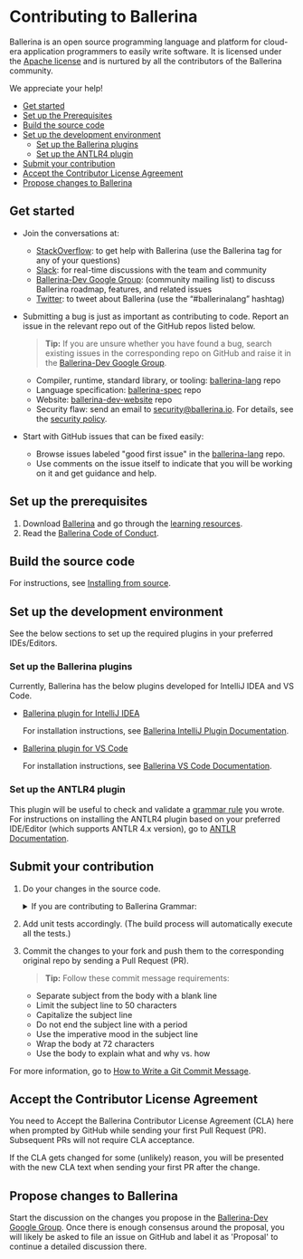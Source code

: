 # Contributing to Ballerina

Ballerina is an open source programming language and platform for cloud-era application programmers to easily write software. It is licensed under the [Apache license](https://www.apache.org/licenses/LICENSE-2.0) and is nurtured by all the contributors of the Ballerina community.

We appreciate your help!

- [Get started](#get-started)
- [Set up the Prerequisites](#set-up-the-prerequisites)
- [Build the source code](#build-the-source-code)
- [Set up the development environment](#set-up-the-development-environment)
    - [Set up the Ballerina plugins](#set-up-the-ballerina-plugins)
    - [Set up the ANTLR4 plugin](#set-up-the-antlr4-plugin)
- [Submit your contribution](#submit-your-contribution)
- [Accept the Contributor License Agreement](#accept-the-contributor-license-agreement)
- [Propose changes to Ballerina](#propose-changes-to-ballerina)

## Get started

- Join the conversations at:

    - [StackOverflow](https://stackoverflow.com/questions/tagged/ballerina): to get help with Ballerina (use the Ballerina tag for any of your questions)
    - [Slack](https://ballerina.io/community/slack/): for real-time discussions with the team and community
    - [Ballerina-Dev Google Group](https://groups.google.com/forum/#!forum/ballerina-dev): (community mailing list) to discuss Ballerina roadmap, features, and related issues
    - [Twitter](https://twitter.com/ballerinalang): to tweet about Ballerina (use the “#ballerinalang” hashtag) 

- Submitting a bug is just as important as contributing to code. Report an issue in the relevant repo out of the GitHub repos listed below. 

    >**Tip:** If you are unsure whether you have found a bug, search existing issues in the corresponding repo on GitHub and raise it in the [Ballerina-Dev Google Group](#https://groups.google.com/forum/#!forum/ballerina-dev).
    - Compiler, runtime, standard library, or tooling: <a href="https://github.com/ballerina-platform/ballerina-lang/issues">ballerina-lang</a> repo
    - Language specification: <a href="https://github.com/ballerina-platform/ballerina-spec/issues">ballerina-spec</a> repo
    - Website: <a href="https://github.com/ballerina-platform/ballerina-dev-website/issues">ballerina-dev-website</a> repo
    - Security flaw: send an email to security@ballerina.io. For details, see the <a href="https://ballerina.io/security/">security policy</a>.

-  Start with GitHub issues that can be fixed easily:
    - Browse issues labeled "good first issue" in the <a href="https://github.com/ballerina-platform/ballerina-lang/issues">ballerina-lang</a> repo.
    - Use comments on the issue itself to indicate that you will be working on it and get guidance and help.

## Set up the prerequisites
1. Download [Ballerina](https://ballerina.io) and go through the [learning resources](https://ballerina.io/learn).
2. Read the <a href="https://ballerina.io/code-of-conduct">Ballerina Code of Conduct</a>.

## Build the source code 

For instructions, see <a href="https://ballerina.io/learn/installing-ballerina/#installing-from-source">Installing from source</a>.

## Set up the development environment

See the below sections to set up the required plugins in your preferred IDEs/Editors.

### Set up the Ballerina plugins

Currently, Ballerina has the below plugins developed for IntelliJ IDEA and VS Code. 
- [Ballerina plugin for IntelliJ IDEA](https://plugins.jetbrains.com/plugin/9520-ballerina)
    
    For installation instructions, see [Ballerina IntelliJ Plugin Documentation](https://ballerina.io/learn/intellij-plugin/).
- [Ballerina plugin for VS Code](https://marketplace.visualstudio.com/items?itemName=ballerina.ballerina)
    
    For installation instructions, see [Ballerina VS Code Documentation](https://ballerina.io/learn/vscode-plugin).

### Set up the ANTLR4 plugin

This plugin will be useful to check and validate a [grammar rule](#contributing-to-ballerina-grammar) you wrote. For instructions on installing the ANTLR4 plugin based on your preferred IDE/Editor (which supports ANTLR 4.x version), go to [ANTLR Documentation](https://www.antlr.org/tools.html).

## Submit your contribution

1. Do your changes in the source code.
    
    <details>
    <summary>If you are contributing to Ballerina Grammar:</summary>
    <div>

    <div style="border:1px solid #000; padding: 10px;">

    Ballerina grammar has been implemented using ANTLR plugin version 4.5.3. To get a basic understanding of ANTLR grammar syntax and concepts before working with Ballerina grammar, go to [Parr, Terence (January 15, 2013), The Definitive ANTLR 4 Reference](https://www.oreilly.com/library/view/the-definitive-antlr/9781941222621/).

    [Ballerina grammar](https://github.com/ballerina-platform/ballerina-lang/tree/master/compiler/ballerina-lang/src/main/resources/grammar) consists of two files:

    - **BallerinaLexer.g4:** contains the lexer rules for Ballerina grammar. The lexer is responsible for tokenizing an input Ballerina source code.
    - **BallerinaParser.g4:** contains the parser rules. Parser listens to the token stream generated by the lexer. High level grammar productions/abstractions are defined in the parser using those tokens.

    Once a change is done to any of the grammar files, the lexer and the parser need to be re-generated. To generate the lexer and the parser, navigate to the `<BALLERINA_PROJECT_ROOT>/compiler/ballerina-lang/src/main/resources/grammar/` directory, and execute the below command. 

    >**Tip:** Download the [antlr-complete-4.5.3.jar](https://jar-download.com/artifacts/org.antlr/antlr4/4.5.3/source-code) file and replace `<PATH-TO-ANTLR-JAR>` in the below command with the location in which you saved it.

    ```bash 
    java -jar <PATH-TO-ANTLR-JAR>/antlr-4.5.3-complete.jar *.g4 -package org.wso2.ballerinalang.compiler.parser.antlr4 -o <BALLERINA_PROJECT_ROOT>/compiler/ballerina-lang/src/main/java/org/wso2/ballerinalang/compiler/parser/antlr4/
    ```

    **Info:** The above command will autogenerate some Java classes. The Ballerina AST builder is written on top of the auto-generated `BallerinaParserBaseListener.java` class. Thus, if any new rules are added to the `BallerinaParser.g4`, above command will generate new methods in the `BallerinaParserBaseListener.java` and you need to override those newly-added methods inside the `BLangParserListener.java` accordingly.

    For more information about the Ballerina compiler, go to [Ballerina Compiler — Design](https://medium.com/@sameerajayasoma/ballerina-compiler-design-3406acc2476c?).

    </div>
    </div>
    </details>

2. Add unit tests accordingly. (The build process will automatically execute all the tests.)
3. Commit the changes to your fork and push them to the corresponding original repo by sending a Pull Request (PR). 

    >**Tip:** Follow these commit message requirements:

    - Separate subject from the body with a blank line
    - Limit the subject line to 50 characters
    - Capitalize the subject line
    - Do not end the subject line with a period
    - Use the imperative mood in the subject line
    - Wrap the body at 72 characters
    - Use the body to explain what and why vs. how

For more information, go to [How to Write a Git Commit Message](https://chris.beams.io/posts/git-commit/).

## Accept the Contributor License Agreement 

You need to Accept the Ballerina Contributor License Agreement (CLA) here when prompted by GitHub while sending your first Pull Request (PR). Subsequent PRs will not require CLA acceptance.

If the CLA gets changed for some (unlikely) reason, you will be presented with the new CLA text when sending your first PR after the change.

## Propose changes to Ballerina

Start the discussion on the changes you propose in the [Ballerina-Dev Google Group](https://groups.google.com/forum/#!forum/ballerina-dev). Once there is enough consensus around the proposal, you will likely be asked to file an issue on GitHub and label it as 'Proposal' to continue a detailed discussion there.
